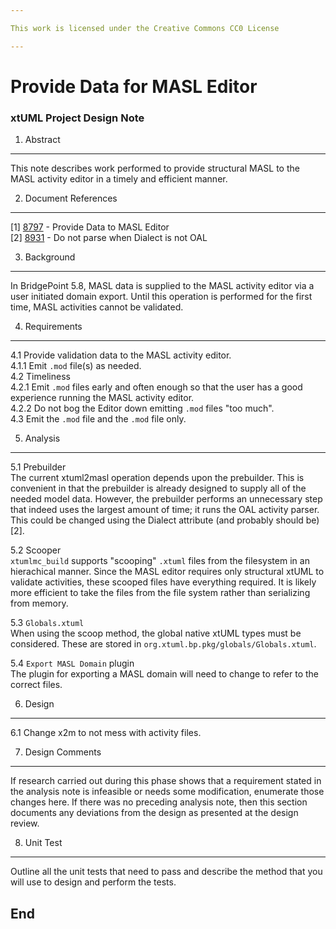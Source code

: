 ```yaml
---

This work is licensed under the Creative Commons CC0 License

---
```


# Provide Data for MASL Editor
### xtUML Project Design Note


1. Abstract
-----------
This note describes work performed to provide structural MASL to the MASL
activity editor in a timely and efficient manner.

2. Document References
----------------------
[1] [8797](https://support.onefact.net/issues/8797) - Provide Data to MASL Editor  
[2] [8931](https://support.onefact.net/issues/8931) - Do not parse when Dialect is not OAL  

3. Background
-------------
In BridgePoint 5.8, MASL data is supplied to the MASL activity editor via
a user initiated domain export.  Until this operation is performed for the
first time, MASL activities cannot be validated.

4. Requirements
---------------
4.1 Provide validation data to the MASL activity editor.  
4.1.1 Emit `.mod` file(s) as needed.  
4.2 Timeliness  
4.2.1 Emit `.mod` files early and often enough so that the user has a
good experience running the MASL activity editor.  
4.2.2 Do not bog the Editor down emitting `.mod` files "too much".  
4.3 Emit the `.mod` file and the `.mod` file only.  

5. Analysis
-----------
5.1 Prebuilder  
The current xtuml2masl operation depends upon the prebuilder.  This is
convenient in that the prebuilder is already designed to supply all of the
needed model data.  However, the prebuilder performs an unnecessary step
that indeed uses the largest amount of time; it runs the OAL activity parser.
This could be changed using the Dialect attribute (and probably should be) [2].

5.2 Scooper  
`xtumlmc_build` supports "scooping" `.xtuml` files from the filesystem in an
hierachical manner.  Since the MASL editor requires only structural xtUML
to validate activities, these scooped files have everything required.  It is
likely more efficient to take the files from the file system rather than
serializing from memory.

5.3 `Globals.xtuml`  
When using the scoop method, the global native xtUML types must be considered.
These are stored in `org.xtuml.bp.pkg/globals/Globals.xtuml`.

5.4 `Export MASL Domain` plugin  
The plugin for exporting a MASL domain will need to change to refer to the
correct files.

6. Design
---------
6.1 Change x2m to not mess with activity files.  

7. Design Comments
------------------
If research carried out during this phase shows that a requirement stated in the
analysis note is infeasible or needs some modification, enumerate those changes
here. If there was no preceding analysis note, then this section documents any
deviations from the design as presented at the design review.

8. Unit Test
------------
Outline all the unit tests that need to pass and describe the method that you
will use to design and perform the tests.

End
---

